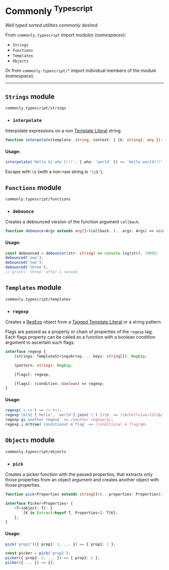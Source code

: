 Commonly <sup>Typescript</sup>
===

*Well typed sorted utilities commonly desired.*

From `commonly.typescript` import *modules* (*namespaces*):

- `Strings`
- `Functions`
- `Templates`
- `Objects`

Or from `commonly.typescript/*` import individual members of the *module* (*namespace*).

---

`Strings` module
---
`commonly.typescript/strings`

- ### `interpolate`

Interpolate expressions on a non [Template Literal](https://developer.mozilla.org/en-US/docs/Web/JavaScript/Reference/Template_literals) string.

```typescript
function interpolate(template: string, context: { [k: string]: any }): string;
```

#### Usage:

```typescript
interpolate('Hello ${ who }!!!', { who: 'world' }) == 'Hello world!!!';
```

Escape with `\$` (with a non-raw string is `'\\$'`).


`Functions` module
---
`commonly.typescript/functions`

- ### `debounce`

Creates a debounced version of the function argument `callback`.

```typescript
function debounce<Args extends any[]>(callback: (...args: Args) => void, delay = 500): (...args: Args) => void;
```

#### Usage:

```typescript
const debounced = debounce((str: string) => console.log(str), 1000);
debounced('one');
debounced('two');
debounced('three');
// prints `three` after 1 second
```


`Templates` module
---
`commonly.typescript/templates`

- ### `regexp`

Creates a [RegExp](https://developer.mozilla.org/en-US/docs/Web/JavaScript/Reference/Global_Objects/RegExp) object from a [Tagged Template Literal](https://developer.mozilla.org/en-US/docs/Web/JavaScript/Reference/Template_literals#tagged_templates) or a string pattern.

Flags are passed as a property or chain of properties of the `regexp` tag. Each flags property can be called as a function with a boolean condition argument to ascertain such flags.

```typescript
interface regexp {
	(strings: TemplateStringsArray, ...keys: string[]): RegExp;

	(pattern: string): RegExp;

	[flags]: regexp;

	[flags]: (condition: boolean) => regexp;
}
```

#### Usage:

```typescript
regexp('<.+>') == /<.+>/;
regexp`\b(${ ['hello', 'world'].join('|') })\b` == /\b(hello|world)\b/;
regexp.gi`another regexp` == /another regexp/gi;
regexp.g.m(true)`conditional m flag` == /conditional m flag/gm;
```



`Objects` module
---
`commonly.typescript/objects`

- ### `pick`

Creates a picker function with the passed properties, that extracts only those properties from an object argument and creates another object with those properties.

```typescript
function pick<Properties extends string[]>(...properties: Properties): Picker<Properties>;

interface Picker<Properties> {
	<T>(object: T): {
		[K in Extract<keyof T, Properties>]: T[K];
	};
}
```

#### Usage:

```typescript
pick('prop1')({ prop1: 1, ... }) == { prop1: 1 };

const picker = pick('prop2');
picker({ prop2: 2, ... }) == { prop2: 2 };
picker({ ... }) == {};
```
